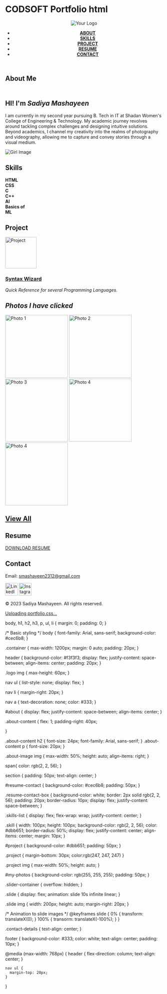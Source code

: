 # CODSOFT Portfolio html

<!DOCTYPE html>
<html lang="en">
<head>
  <meta charset="UTF-8">
  <meta name="viewport" content="width=device-width, initial-scale=1.0">
  <link rel="stylesheet" href="portfolio.css">
  <title>SM Portfolio</title>
</head>
<body>
  <header>
    <div class="logo">
      <img src="logo.png" alt="Your Logo">
    </div>
    <nav>
      <ul>
        <li><STRONG><a href="#about">ABOUT</a></STRONG></li>
        <li><STRONG><a href="#skills">SKILLS</a></STRONG></li>
        <li><STRONG><a href="#projects">PROJECT</a></STRONG></li>
        <li><STRONG><a href="#resume">RESUME</a></STRONG></li>
        <li><STRONG><a href="#contact">CONTACT</a></STRONG></li>
      </ul>
    </nav>
  </header>
  
  <section id="about">
    <div class="about-content">
      <h2>About Me</h2>
      <p>
        <h2>
            <b>
                <strong>
                    <br>HI! I'm
                    <span>
                        <i>Sadiya Mashayeen</i>
                    </span>
                    <br>
                </strong>
            </b>
        </h2>
    </p>
</b>
<p>I am currently in my second year pursuing B. Tech in IT at Shadan Women's College of Engineering & Technology. My academic journey revolves around tackling complex challenges and designing intuitive solutions. Beyond academics, I channel my creativity into the realms of photography and videography, allowing me to capture and convey stories through a visual medium.</p>
    </div>
    <div class="about-image">
      <img src="girl.png" alt="Girl Image">
    </div>
  </section>
  
  <section id="skills">
    <h2>Skills</h2>
    <div class="skills-list">
      <div class="skill">
        <div class="skill-icon"><b>HTML</b></div>
      </div>
      <div class="skill">
        <div class="skill-icon"><b>CSS</b></div>
      </div>
      <div class="skill">
        <div class="skill-icon"><b>C</b></div>
      </div>
      <div class="skill">
        <div class="skill-icon"><b>C++</b></div>
      </div>
      <div class="skill">
        <div class="skill-icon"><b>AI</b></div>
      </div>
      <div class="skill">
        <div class="skill-icon"><b>Basics of<br> ML</b></br></b></div>
      </div>
    </div>
  </section>
  
  <section id="project">
    <h2>Project</h2>
    <div class="project">
      <img src="project.jpg" height="100" alt="Project">
      <a href="https://syntaxwizard.netlify.app/">
      <h3>Syntax Wizard</h3>
      </a>
      <p><i>Quick Reference for several Programming Languages.</i></p>
    </div>
    
  </section>
  
  <section id="my-photos">
    <h2>
      <i>Photos I have clicked</i>
    </h2>
    <div class="slider-container">
      <div class="slider">
         <img src="cat.jpg"  height="200" alt="Photo 1">
         <img src="hyd.jpg"  height="200" alt="Photo 2">
         <img src="light.jpg" height="200" alt="Photo 3">
         <img src="tree.jpg" height="200" alt="Photo 4">
         <img src="wheel.jpg" height="200" alt="Photo 4">
      </div>
         <a href="https://instagram.com/sadiya.mashayeen?igshid=MzRlODBiNWFlZA==">
         <h2>View All</h2>
        </a>
     </div>
  </section>
  
  <div>
    <section id="resume-contact">
        <div class="resume-contact-box">
            <section id="resume">
                <h2>Resume</h2>
                <a href="Sadiya Reusume.pdf">DOWNLOAD RESUME</a>
            </section>
            <section id="contact">
    <h2>Contact</h2>
    <p>Email: <a href="mailto:smashayeen2312@gmail.com">smashayeen2312@gmail.com</a></p>
    <p><a href="https://www.linkedin.com/in/sadiya-mashayeen-398a53227?lipi=urn%3Ali%3Apage%3Ad_flagship3_profile_view_base_contact_details%3BYLNChrvIRgO9ikz%2FA%2BFQ5Q%3D%3D">
        <img src="linkedin.png" height="40" alt="LinkedIn" ></a>
        <a href="https://instagram.com/sadiya.mashayeen?igshid=MzRlODBiNWFlZA=="><img src="instagram.png" height="40" alt="Instagram" ></a></p>
  </section>
</div>
  </section>
  <footer>
    <p>&copy; 2023 Sadiya Mashayeen. All rights reserved.</p>
  </footer>
</body>
</html>



    
[Uploading portfolio.css…]()
    
body, h1, h2, h3, p, ul, li {
    margin: 0;
    padding: 0;
  }
  
  /* Basic styling */
  body {
    font-family: Arial, sans-serif;
    background-color: #cec6b8; 
  }
  
  .container {
    max-width: 1200px;
    margin: 0 auto;
    padding: 20px;
  }
  
  header {
    background-color: #f3f3f3;
    display: flex;
    justify-content: space-between;
    align-items: center;
    padding: 20px;
  }
  
  .logo img {
    max-height: 60px;
  }
  
  nav ul {
    list-style: none;
    display: flex;
  }
  
  nav li {
    margin-right: 20px;
  }
  
  nav a {
    text-decoration: none;
    color: #333;
  }
  
#about {
    display: flex;
    justify-content: space-between;
    align-items: center;
  }
  
  .about-content {
    flex: 1;
    padding-right: 40px;

  }
  
  .about-content h2 {
    font-size: 24px;
    font-family: Arial, sans-serif;
  }
  .about-content p {
    font-size: 20px;
  }

  .about-image img {
    max-width: 50%;
    height: auto;
    align-items: right;
  }
  
  span{
    color: rgb(2, 2, 56);
  }

  section {
    padding: 50px;
    text-align: center; 
  }
  
  #resume-contact {
    background-color: #cec6b8;
    padding: 50px;
  }

  .resume-contact-box {
    background-color: white;
    border: 2px solid rgb(2, 2, 56);
    padding: 20px;
    border-radius: 10px;
    display: flex;
    justify-content: space-between;
  }
  
  
  
  .skills-list {
    display: flex;
    flex-wrap: wrap;
    justify-content: center;
  }
  
  .skill {
    width: 100px;
    height: 100px;
    background-color: rgb(2, 2, 56);
    color: #dbb651;
    border-radius: 50%;
    display: flex;
    justify-content: center;
    align-items: center;
    margin: 10px;
  }
  
  #project {
    background-color: #dbb651;
    padding: 50px;
  }

  .project {
    margin-bottom: 30px;
    color:rgb(247, 247, 247)
    }
  
  .project img {
    max-width: 50%;
    height: auto;
  }
  
#my-photos {
    background-color: rgb(255, 255, 255);
    padding: 50px;
  }
  
  .slider-container {
    overflow: hidden;
  }
  
  .slide {
    display: flex;
    animation: slide 10s infinite linear;
  }
  
  .slide img {
    width: 200px;
    height: auto;
    margin-right: 20px;
  }
  
  /* Animation to slide images */
 @keyframes slide {
  0% {
     transform: translateX(0);
     }
  100% {
    transorm: translateX(-100%);
  }
}

  .contact-details {
    text-align: center;
  }
  
  footer {
    background-color: #333;
    color: white;
    text-align: center;
    padding: 10px;
  }
  
  @media (max-width: 768px) {
    header {
      flex-direction: column;
      text-align: center;
    }
  
    nav ul {
      margin-top: 20px;
    }
  }
    



